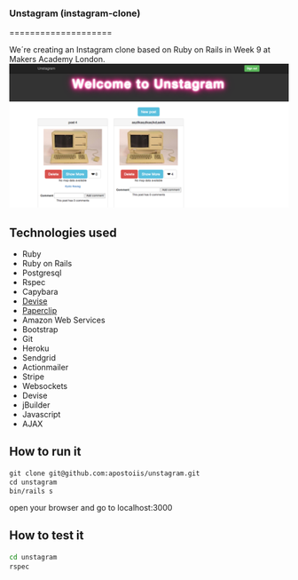 ### Unstagram (instagram-clone)
====================

We´re creating an Instagram clone based on Ruby on Rails in Week 9 at Makers Academy London.
![logo](app/assets/images/logo.png)

Technologies used
----
- Ruby
- Ruby on Rails
- Postgresql
- Rspec
- Capybara
- [Devise]
- [Paperclip]
- Amazon Web Services
- Bootstrap
- Git
- Heroku
- Sendgrid
- Actionmailer
- Stripe
- Websockets
- Devise
- jBuilder
- Javascript
- AJAX

How to run it
----
```
git clone git@github.com:apostoiis/unstagram.git
cd unstagram
bin/rails s
```
open your browser and go to localhost:3000

How to test it
----
```sh
cd unstagram
rspec
```

[Devise]:https://github.com/plataformatec/devise
[Paperclip]:https://github.com/thoughtbot/paperclip